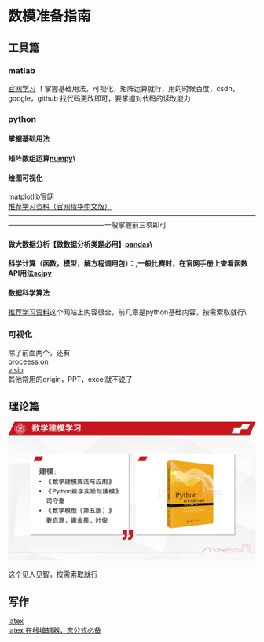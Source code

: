 
# 数模准备指南
## 工具篇

### matlab

<a href="https://matlabacademy.mathworks.com/cn/?s_tid=acport_mlac_sp_bann">官网学习<a>
！掌握基础用法，可视化，矩阵运算就行，用的时候百度，csdn，google，github 找代码更改即可，要掌握对代码的读改能力

### python
#### 掌握基础用法
#### 矩阵数组运算<a href="https://numpy.org/doc/stable/user/quickstart.html">numpy</a>\
#### 绘图可视化 
<a href="https://matplotlib.org/stable/tutorials/introductory/usage.html">matplotlib官网</a>\
<a href="https://datawhalechina.github.io/fantastic-matplotlib/">推荐学习资料（官网精华中文版）</a>\
——————————————————————————————————————————————————一般掌握前三项即可
#### 做大数据分析【做数据分析类题必用】<a href="https://pandas.pydata.org/docs/getting_started/intro_tutorials/01_table_oriented.html#min-tut-01-tableoriented">pandas</a>\
#### 科学计算（函数，模型，解方程调用包）：,一般比赛时，在官网手册上查看函数API用法<a href="https://docs.scipy.org/doc/scipy/reference/">scipy</a>
#### 数据科学算法
<a href="https://apachecn.gitee.io/ailearning/#/">推荐学习资料</a>这个网站上内容很全，前几章是python基础内容，按需索取就行\

### 可视化

除了前面两个，还有\
<a href="https://www.processon.com/">proceess on</a>\
<a href="https://support.microsoft.com/zh-cn/office/visio-%E5%88%9D%E5%AD%A6%E8%80%85%E6%95%99%E7%A8%8B-bc1605de-d9f3-4c3a-970c-19876386047c?redirectsourcepath=%252fzh-cn%252farticle%252fvisio-%2525e7%25259a%252584%2525e6%252595%252599%2525e7%2525a8%25258b-c8fd9b8b-6e8c-4252-937d-a0eea0cddd94">visio</a>\
其他常用的origin，PPT，excel就不说了

## 理论篇

![](89792bd3161127d2f713ee4ae4835d1d.jpg)

这个见人见智，按需索取就行

## 写作

<a href="https://www.latexstudio.net/texdoc/#/29?page_id=155">latex</a>\
<a href="https://www.latexlive.com">latex 在线编辑器，忘公式必备</a>

